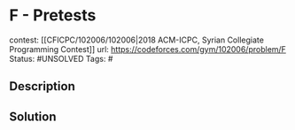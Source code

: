 # F - Pretests

contest: [[CFICPC/102006/102006|2018 ACM-ICPC, Syrian Collegiate Programming Contest]]
url: https://codeforces.com/gym/102006/problem/F
Status: #UNSOLVED
Tags: #

## Description

## Solution

